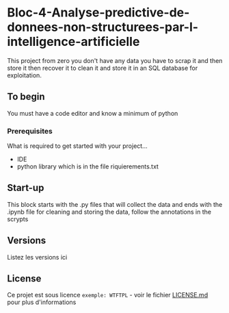 # Bloc-4-Analyse-predictive-de-donnees-non-structurees-par-l-intelligence-artificielle

This project from zero you don't have any data you have to scrap it and then store it then recover it to clean it and store it in an SQL database for exploitation.

## To begin

You must have a code editor and know a minimum of python

### Prerequisites

What is required to get started with your project...

- IDE
- python library which is in the file riquierements.txt

## Start-up


This block starts with the .py files that will collect the data and ends with the .ipynb file for cleaning and storing the data, follow the annotations in the scrypts

## Versions
Listez les versions ici 


## License

Ce projet est sous licence ``exemple: WTFTPL`` - voir le fichier [LICENSE.md](LICENSE.md) pour plus d'informations



